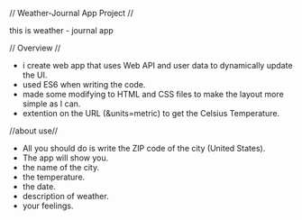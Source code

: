  // Weather-Journal App Project //

this is weather - journal app
 
 // Overview // 

*  i create web app that uses Web API and user data to dynamically update the UI. 
*  used ES6 when writing the code.
*  made some modifying to HTML and CSS files to make the layout more simple as I can.
*  extention on the URL (&units=metric) to get the Celsius Temperature.

 //about use// 

  - All you should do is write the ZIP code of the city (United States).
  - The app will show you.
  - the name of the city. 
  - the temperature.
  - the date.
  - description of weather.
  - your feelings.
